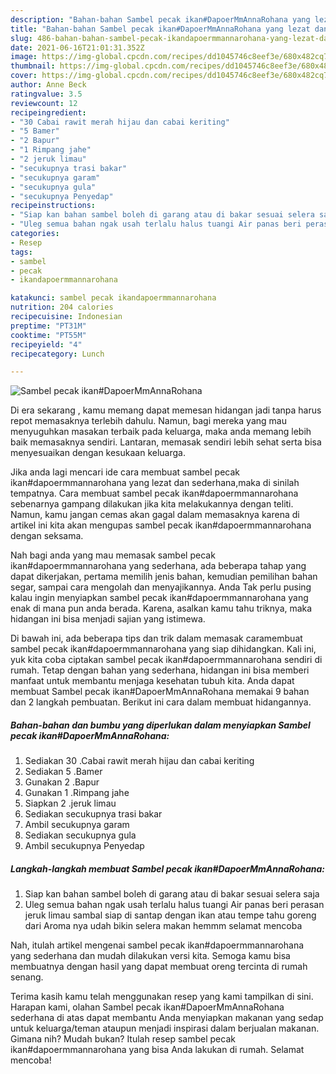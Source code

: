 ```yaml
---
description: "Bahan-bahan Sambel pecak ikan#DapoerMmAnnaRohana yang lezat dan Mudah Dibuat"
title: "Bahan-bahan Sambel pecak ikan#DapoerMmAnnaRohana yang lezat dan Mudah Dibuat"
slug: 486-bahan-bahan-sambel-pecak-ikandapoermmannarohana-yang-lezat-dan-mudah-dibuat
date: 2021-06-16T21:01:31.352Z
image: https://img-global.cpcdn.com/recipes/dd1045746c8eef3e/680x482cq70/sambel-pecak-ikandapoermmannarohana-foto-resep-utama.jpg
thumbnail: https://img-global.cpcdn.com/recipes/dd1045746c8eef3e/680x482cq70/sambel-pecak-ikandapoermmannarohana-foto-resep-utama.jpg
cover: https://img-global.cpcdn.com/recipes/dd1045746c8eef3e/680x482cq70/sambel-pecak-ikandapoermmannarohana-foto-resep-utama.jpg
author: Anne Beck
ratingvalue: 3.5
reviewcount: 12
recipeingredient:
- "30 Cabai rawit merah hijau dan cabai keriting"
- "5 Bamer"
- "2 Bapur"
- "1 Rimpang jahe"
- "2 jeruk limau"
- "secukupnya trasi bakar"
- "secukupnya garam"
- "secukupnya gula"
- "secukupnya Penyedap"
recipeinstructions:
- "Siap kan bahan sambel boleh di garang atau di bakar sesuai selera saja"
- "Uleg semua bahan ngak usah terlalu halus tuangi Air panas beri perasan jeruk limau sambal siap di santap dengan ikan atau tempe tahu goreng dari Aroma nya udah bikin selera makan hemmm selamat mencoba"
categories:
- Resep
tags:
- sambel
- pecak
- ikandapoermmannarohana

katakunci: sambel pecak ikandapoermmannarohana 
nutrition: 204 calories
recipecuisine: Indonesian
preptime: "PT31M"
cooktime: "PT55M"
recipeyield: "4"
recipecategory: Lunch

---
```



![Sambel pecak ikan#DapoerMmAnnaRohana](https://img-global.cpcdn.com/recipes/dd1045746c8eef3e/680x482cq70/sambel-pecak-ikandapoermmannarohana-foto-resep-utama.jpg)

Di era  sekarang , kamu memang dapat memesan hidangan jadi tanpa harus repot memasaknya terlebih dahulu. Namun, bagi mereka yang mau menyuguhkan masakan terbaik pada keluarga, maka anda memang lebih baik memasaknya sendiri. Lantaran, memasak sendiri lebih sehat serta bisa menyesuaikan dengan kesukaan keluarga.

Jika anda lagi mencari ide cara membuat sambel pecak ikan#dapoermmannarohana yang lezat dan sederhana,maka di sinilah tempatnya. Cara membuat sambel pecak ikan#dapoermmannarohana  sebenarnya gampang dilakukan jika kita melakukannya dengan teliti. Namun, kamu jangan cemas akan gagal dalam memasaknya 
karena di artikel ini kita akan mengupas sambel pecak ikan#dapoermmannarohana dengan seksama.  



Nah bagi anda yang mau memasak sambel pecak ikan#dapoermmannarohana yang sederhana, ada beberapa tahap yang dapat dikerjakan, pertama memilih jenis bahan, kemudian pemilihan bahan segar, sampai cara mengolah dan menyajikannya. Anda Tak perlu pusing kalau ingin menyiapkan sambel pecak ikan#dapoermmannarohana yang enak di mana pun anda berada. Karena, asalkan kamu  tahu triknya, maka hidangan ini bisa menjadi sajian yang istimewa.

Di bawah ini, ada beberapa tips dan trik dalam memasak caramembuat sambel pecak ikan#dapoermmannarohana yang siap dihidangkan. Kali ini, yuk kita coba ciptakan sambel pecak ikan#dapoermmannarohana sendiri di rumah. Tetap dengan bahan yang sederhana, hidangan ini bisa memberi manfaat untuk membantu menjaga kesehatan tubuh kita. Anda dapat membuat Sambel pecak ikan#DapoerMmAnnaRohana memakai 9 bahan dan 2 langkah pembuatan. Berikut ini cara dalam membuat hidangannya.

<!--inarticleads1-->

##### Bahan-bahan dan bumbu yang diperlukan dalam menyiapkan Sambel pecak ikan#DapoerMmAnnaRohana:

1. Sediakan 30 .Cabai rawit merah hijau dan cabai keriting
1. Sediakan 5 .Bamer
1. Gunakan 2 .Bapur
1. Gunakan 1 .Rimpang jahe
1. Siapkan 2 .jeruk limau
1. Sediakan secukupnya trasi bakar
1. Ambil secukupnya garam
1. Sediakan secukupnya gula
1. Ambil secukupnya Penyedap




<!--inarticleads2-->

##### Langkah-langkah membuat Sambel pecak ikan#DapoerMmAnnaRohana:

1. Siap kan bahan sambel boleh di garang atau di bakar sesuai selera saja
1. Uleg semua bahan ngak usah terlalu halus tuangi Air panas beri perasan jeruk limau sambal siap di santap dengan ikan atau tempe tahu goreng dari Aroma nya udah bikin selera makan hemmm selamat mencoba




Nah, itulah artikel mengenai  sambel pecak ikan#dapoermmannarohana  yang sederhana dan mudah dilakukan versi kita. Semoga kamu bisa membuatnya dengan hasil yang dapat membuat oreng tercinta di rumah senang. 

Terima kasih kamu telah menggunakan resep yang kami tampilkan di sini. Harapan kami, olahan  Sambel pecak ikan#DapoerMmAnnaRohana sederhana di atas dapat membantu Anda menyiapkan makanan yang sedap untuk keluarga/teman ataupun menjadi inspirasi dalam berjualan makanan. Gimana nih? Mudah bukan? Itulah resep sambel pecak ikan#dapoermmannarohana yang bisa Anda lakukan di rumah. Selamat mencoba!

